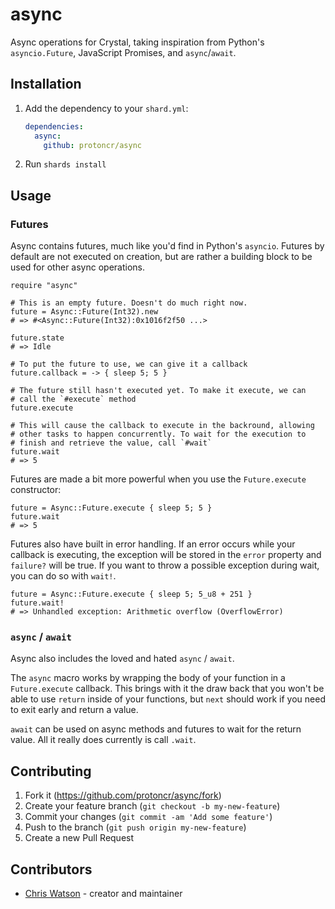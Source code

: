 # async

Async operations for Crystal, taking inspiration from Python's `asyncio.Future`, JavaScript Promises, and `async`/`await`.

## Installation

1. Add the dependency to your `shard.yml`:

   ```yaml
   dependencies:
     async:
       github: protoncr/async
   ```

2. Run `shards install`

## Usage

### Futures

Async contains futures, much like you'd find in Python's `asyncio`. Futures by default are not executed on creation, but are rather a building block to be used for other async operations.

```crystal
require "async"

# This is an empty future. Doesn't do much right now.
future = Async::Future(Int32).new
# => #<Async::Future(Int32):0x1016f2f50 ...>

future.state
# => Idle

# To put the future to use, we can give it a callback
future.callback = -> { sleep 5; 5 }

# The future still hasn't executed yet. To make it execute, we can
# call the `#execute` method
future.execute

# This will cause the callback to execute in the backround, allowing
# other tasks to happen concurrently. To wait for the execution to
# finish and retrieve the value, call `#wait`
future.wait
# => 5
```

Futures are made a bit more powerful when you use the `Future.execute` constructor:

```crystal
future = Async::Future.execute { sleep 5; 5 }
future.wait
# => 5
```

Futures also have built in error handling. If an error occurs while your callback is executing, the exception will be stored in the `error` property and `failure?` will be true. If you want to throw a possible exception during wait, you can do so with `wait!`.

```crystal
future = Async::Future.execute { sleep 5; 5_u8 + 251 }
future.wait!
# => Unhandled exception: Arithmetic overflow (OverflowError)
```

### `async` / `await`

Async also includes the loved and hated `async` / `await`.

The `async` macro works by wrapping the body of your function in a `Future.execute` callback. This brings with it the draw back that you won't be able to use `return` inside of your functions, but `next` should work if you need to exit early and return a value.

`await` can be used on async methods and futures to wait for the return value. All it really does currently is call `.wait`.

## Contributing

1. Fork it (<https://github.com/protoncr/async/fork>)
2. Create your feature branch (`git checkout -b my-new-feature`)
3. Commit your changes (`git commit -am 'Add some feature'`)
4. Push to the branch (`git push origin my-new-feature`)
5. Create a new Pull Request

## Contributors

- [Chris Watson](https://github.com/watzon) - creator and maintainer
